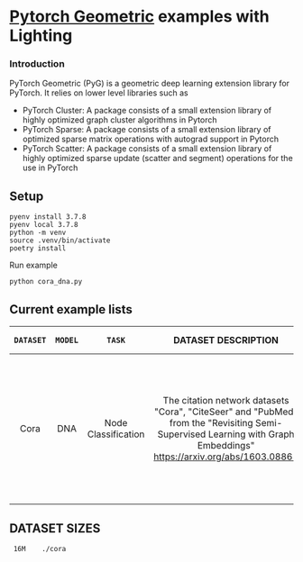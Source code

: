 #  [Pytorch Geometric](https://github.com/rusty1s/pytorch_geometric) examples with Lighting

### Introduction

PyTorch Geometric (PyG) is a geometric deep learning extension library for PyTorch. It relies on lower level libraries such as

* PyTorch Cluster: A package consists of a small extension library of highly optimized graph cluster algorithms in Pytorch
* PyTorch Sparse: A package consists of a small extension library of optimized sparse matrix operations with autograd support in Pytorch
* PyTorch Scatter: A package consists of a small extension library of highly optimized sparse update (scatter and segment) operations for the use in PyTorch

## Setup

```
pyenv install 3.7.8
pyenv local 3.7.8
python -m venv
source .venv/bin/activate
poetry install
```

Run example

```
python cora_dna.py
```

## Current example lists

| `DATASET` | `MODEL` | `TASK` | DATASET DESCRIPTION | MODEL DESCRIPTION                                                                                                                                                                   |                                                                                                                                                                     |
| :---: | :---: | :---: | :---: | :---: | :---: |
| Cora          | DNA          | Node Classification | The citation network datasets "Cora", "CiteSeer" and "PubMed" from the "Revisiting Semi-Supervised Learning with Graph Embeddings" <https://arxiv.org/abs/1603.08861> | The dynamic neighborhood aggregation operator from the "Just Jump: Towards Dynamic Neighborhood Aggregation in Graph Neural Networks"


## DATASET SIZES

```
 16M    ./cora
```
